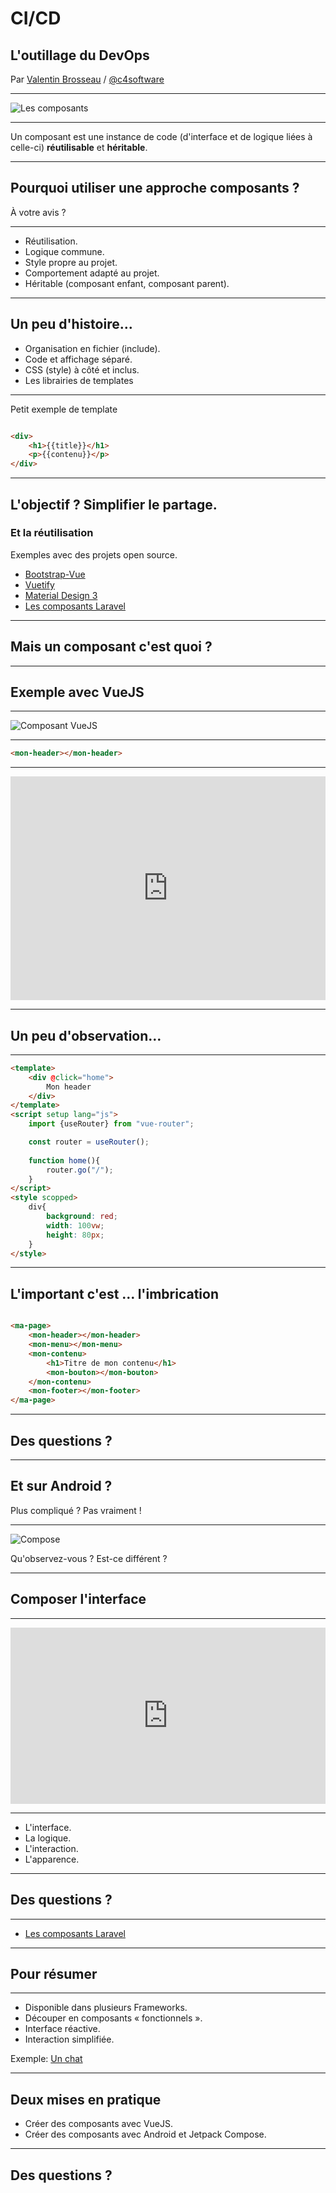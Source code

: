 # CI/CD

## L'outillage du DevOps

Par [Valentin Brosseau](https://github.com/c4software) / [@c4software](http://twitter.com/c4software)

---

![Les composants](./img/components-1.png)

---

Un composant est une instance de code (d'interface et de logique liées à celle-ci) **réutilisable** et **héritable**.

---

## Pourquoi utiliser une approche composants ?

À votre avis ?

---

- Réutilisation.
- Logique commune.
- Style propre au projet.
- Comportement adapté au projet.
- Héritable (composant enfant, composant parent).

---

## Un peu d'histoire…

- Organisation en fichier (include).
- Code et affichage séparé.
- CSS (style) à côté et inclus.
- Les librairies de templates

---

Petit exemple de template

```html

<div>
    <h1>{{title}}</h1>
    <p>{{contenu}}</p>
</div>
```

---

## L'objectif ? Simplifier le partage.

### Et la réutilisation

Exemples avec des projets open source.

- [Bootstrap-Vue](https://bootstrap-vue.org/)
- [Vuetify](https://vuetifyjs.com/en/)
- [Material Design 3](https://m3.material.io/components/buttons/implementation/android)
- [Les composants Laravel](https://laravel.com/docs/9.x/blade#rendering-components)

---

## Mais un composant c'est quoi ?

---

## Exemple avec VueJS

---

![Composant VueJS](./img/composant_vuejs.png)

---

```html
<mon-header></mon-header>
```

---

<div style="width:100%;height:0;padding-bottom:71%;position:relative;"><iframe src="https://giphy.com/embed/3o7qDSOvfaCO9b3MlO" width="100%" height="100%" style="position:absolute" frameBorder="0" class="giphy-embed" allowFullScreen></iframe></div>

---

## Un peu d'observation…

---

```html
<template>
    <div @click="home">
        Mon header
    </div>
</template>
<script setup lang="js">
    import {useRouter} from "vue-router";

    const router = useRouter();
    
    function home(){
        router.go("/");    
    }
</script>
<style scopped>
    div{
        background: red;
        width: 100vw;
        height: 80px;
    }
</style>
```

---

## L'important c'est … l'imbrication

```html

<ma-page>
    <mon-header></mon-header>
    <mon-menu></mon-menu>
    <mon-contenu>
        <h1>Titre de mon contenu</h1>
        <mon-bouton></mon-bouton>
    </mon-contenu>
    <mon-footer></mon-footer>
</ma-page>

```

---

## Des questions ?

---

## Et sur Android ?

Plus compliqué ? Pas vraiment !

---

![Compose](./img/compose.jpg)

Qu'observez-vous ? Est-ce différent ?

---

## Composer l'interface

---

<div style="width:100%;height:0;padding-bottom:56%;position:relative;"><iframe src="https://giphy.com/embed/U6RXibdvKJTtGL9Cmw" width="100%" height="100%" style="position:absolute" frameBorder="0" class="giphy-embed" allowFullScreen></iframe></div>

---

- L'interface.
- La logique.
- L'interaction.
- L'apparence.

---

## Des questions ?

---

- [Les composants Laravel](https://laravel.com/docs/9.x/blade#rendering-components)

---

## Pour résumer

---

- Disponible dans plusieurs Frameworks.
- Découper en composants « fonctionnels ».
- Interface réactive.
- Interaction simplifiée.

Exemple: [Un chat](https://cours.brosseau.ovh/cours/demo/vuejs/chat.html)

---

## Deux mises en pratique

- Créer des composants avec VueJS.
- Créer des composants avec Android et Jetpack Compose.

---

## Des questions ?